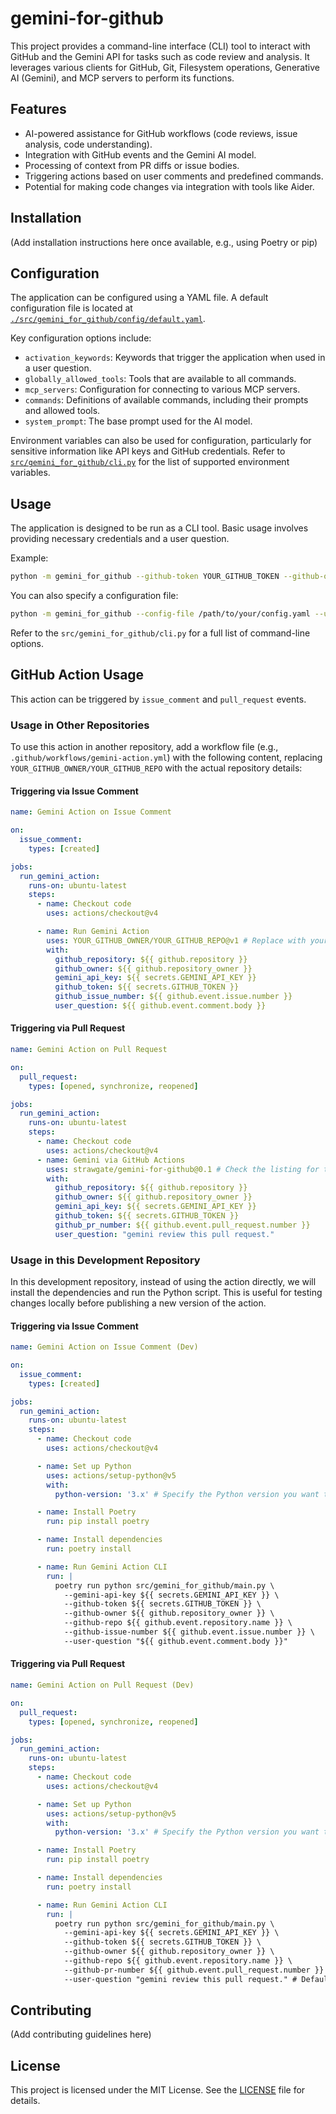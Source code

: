 # gemini-for-github

This project provides a command-line interface (CLI) tool to interact with GitHub and the Gemini API for tasks such as code review and analysis. It leverages various clients for GitHub, Git, Filesystem operations, Generative AI (Gemini), and MCP servers to perform its functions.

## Features

- AI-powered assistance for GitHub workflows (code reviews, issue analysis, code understanding).
- Integration with GitHub events and the Gemini AI model.
- Processing of context from PR diffs or issue bodies.
- Triggering actions based on user comments and predefined commands.
- Potential for making code changes via integration with tools like Aider.

## Installation

(Add installation instructions here once available, e.g., using Poetry or pip)

## Configuration

The application can be configured using a YAML file. A default configuration file is located at [`./src/gemini_for_github/config/default.yaml`](src/gemini_for_github/config/default.yaml).

Key configuration options include:

- `activation_keywords`: Keywords that trigger the application when used in a user question.
- `globally_allowed_tools`: Tools that are available to all commands.
- `mcp_servers`: Configuration for connecting to various MCP servers.
- `commands`: Definitions of available commands, including their prompts and allowed tools.
- `system_prompt`: The base prompt used for the AI model.

Environment variables can also be used for configuration, particularly for sensitive information like API keys and GitHub credentials. Refer to [`src/gemini_for_github/cli.py`](src/gemini_for_github/cli.py) for the list of supported environment variables.

## Usage

The application is designed to be run as a CLI tool. Basic usage involves providing necessary credentials and a user question.

Example:

```bash
python -m gemini_for_github --github-token YOUR_GITHUB_TOKEN --github-owner YOUR_GITHUB_OWNER --github-repo YOUR_GITHUB_REPO --gemini-api-key YOUR_GEMINI_API_KEY --user-question "Your question here"
```

You can also specify a configuration file:

```bash
python -m gemini_for_github --config-file /path/to/your/config.yaml --user-question "Your question here"
```

Refer to the `src/gemini_for_github/cli.py` for a full list of command-line options.

## GitHub Action Usage

This action can be triggered by `issue_comment` and `pull_request` events.

### Usage in Other Repositories

To use this action in another repository, add a workflow file (e.g., `.github/workflows/gemini-action.yml`) with the following content, replacing `YOUR_GITHUB_OWNER/YOUR_GITHUB_REPO` with the actual repository details:

#### Triggering via Issue Comment

```yaml
name: Gemini Action on Issue Comment

on:
  issue_comment:
    types: [created]

jobs:
  run_gemini_action:
    runs-on: ubuntu-latest
    steps:
      - name: Checkout code
        uses: actions/checkout@v4

      - name: Run Gemini Action
        uses: YOUR_GITHUB_OWNER/YOUR_GITHUB_REPO@v1 # Replace with your repo and tag/branch
        with:
          github_repository: ${{ github.repository }}
          github_owner: ${{ github.repository_owner }}
          gemini_api_key: ${{ secrets.GEMINI_API_KEY }}
          github_token: ${{ secrets.GITHUB_TOKEN }}
          github_issue_number: ${{ github.event.issue.number }}
          user_question: ${{ github.event.comment.body }}
```

#### Triggering via Pull Request

```yaml
name: Gemini Action on Pull Request

on:
  pull_request:
    types: [opened, synchronize, reopened]

jobs:
  run_gemini_action:
    runs-on: ubuntu-latest
    steps:
      - name: Checkout code
        uses: actions/checkout@v4
      - name: Gemini via GitHub Actions
        uses: strawgate/gemini-for-github@0.1 # Check the listing for the latest version
        with:
          github_repository: ${{ github.repository }}
          github_owner: ${{ github.repository_owner }}
          gemini_api_key: ${{ secrets.GEMINI_API_KEY }}
          github_token: ${{ secrets.GITHUB_TOKEN }}
          github_pr_number: ${{ github.event.pull_request.number }}
          user_question: "gemini review this pull request."
```

### Usage in this Development Repository

In this development repository, instead of using the action directly, we will install the dependencies and run the Python script. This is useful for testing changes locally before publishing a new version of the action.

#### Triggering via Issue Comment

```yaml
name: Gemini Action on Issue Comment (Dev)

on:
  issue_comment:
    types: [created]

jobs:
  run_gemini_action:
    runs-on: ubuntu-latest
    steps:
      - name: Checkout code
        uses: actions/checkout@v4

      - name: Set up Python
        uses: actions/setup-python@v5
        with:
          python-version: '3.x' # Specify the Python version you want to use

      - name: Install Poetry
        run: pip install poetry

      - name: Install dependencies
        run: poetry install

      - name: Run Gemini Action CLI
        run: |
          poetry run python src/gemini_for_github/main.py \
            --gemini-api-key ${{ secrets.GEMINI_API_KEY }} \
            --github-token ${{ secrets.GITHUB_TOKEN }} \
            --github-owner ${{ github.repository_owner }} \
            --github-repo ${{ github.event.repository.name }} \
            --github-issue-number ${{ github.event.issue.number }} \
            --user-question "${{ github.event.comment.body }}"
```

#### Triggering via Pull Request

```yaml
name: Gemini Action on Pull Request (Dev)

on:
  pull_request:
    types: [opened, synchronize, reopened]

jobs:
  run_gemini_action:
    runs-on: ubuntu-latest
    steps:
      - name: Checkout code
        uses: actions/checkout@v4

      - name: Set up Python
        uses: actions/setup-python@v5
        with:
          python-version: '3.x' # Specify the Python version you want to use

      - name: Install Poetry
        run: pip install poetry

      - name: Install dependencies
        run: poetry install

      - name: Run Gemini Action CLI
        run: |
          poetry run python src/gemini_for_github/main.py \
            --gemini-api-key ${{ secrets.GEMINI_API_KEY }} \
            --github-token ${{ secrets.GITHUB_TOKEN }} \
            --github-owner ${{ github.repository_owner }} \
            --github-repo ${{ github.event.repository.name }} \
            --github-pr-number ${{ github.event.pull_request.number }} \
            --user-question "gemini review this pull request." # Default question for PRs
```

## Contributing

(Add contributing guidelines here)

## License

This project is licensed under the MIT License. See the [LICENSE](LICENSE) file for details.